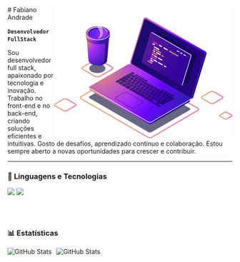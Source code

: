 <img src="./Images/computer-illustration.png" min-width="400px" max-width="420px" width="400px" align="right" >
# Fabiano Andrade

**`Desenvolvedor FullStack`**

Sou desenvolvedor full stack, apaixonado por tecnologia e inovação. Trabalho no front-end e no back-end, criando soluções eficientes e intuitivas. Gosto de desafios, aprendizado contínuo e colaboração. Estou sempre aberto a novas oportunidades para crescer e contribuir.

<!-- <p align="left">
    <a href="https://www.linkedin.com/in/fabiano-andrade-13118475/">
        <img 
            alt="" 
            title="" 
            src="https://custom-icon-badges.demolab.com/github/stars/fabiano-andrade?color=236ad3&style=for-the-badge&labelColor=1155ba&logo=li&label=Linkdin"
        />
    </a>
    <a href="https://github.com/fabianoAndrad?tab=followers">
        <img 
            alt="Seguidores" 
            title="Me siga no GitHub" 
            src="https://custom-icon-badges.demolab.com/github/followers/fabianoAndrad?color=236ad3&labelColor=1155ba&style=for-the-badge&logo=github&label=Seguidores&logoColor=white"
        />
    </a>
</p> -->

---

### 🤖 Linguagens e Tecnologias

<p align="left">
    <img src="https://skillicons.dev/icons?i=html,css,js,ts,cs,angular,net,react,tailwind" />
    <img width="50px" src="https://i.imgur.com/3vSibXR.png" 
    />
</p>



<br/>
<br/>

### 📊 Estatísticas

<p>
  <img 
    align="left" 
    alt="GitHub Stats" 
    height="200" 
    style="padding-right: 10px;" 
    src="https://github-readme-stats.vercel.app/api?username=fabianoAndrad&show_icons=true&theme=tokyonight&include_all_commits=true&locale=pt-br" 
  />

<img 
      align="left" 
      alt="GitHub Stats" 
      height="200" 
      src="https://github-readme-stats.vercel.app/api/top-langs/?username=fabianoAndrad&theme=tokyonight&layout=compact&custom_title=Tecnologias&langs_count=9" 
  />

</p>
